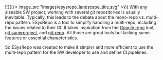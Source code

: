 ![]({{< image_src "images/esysrepo_landscape_title.svg" >}})
With any sizeable SW project, working with several git repositories is usually inevitable.
Typically, this leads to the debate about the mono-repo vs. multi-repo pattern. ESysRepo is a tool
to simplify handling a multi-repo, including the issues related to their CI. It takes inspiration
from the [Google repo](https://gerrit.googlesource.com/git-repo/) tool, [git
superproject](https://git-scm.com/docs/gitsubmodules/), and [git-repo](https://git-repo.info). All
those are great tools but lacking some features or essential characteristics.

So ESysRepo was created to make it simpler and more efficient to use the multi-repo pattern for the
SW developer to use and define CI pipelines.